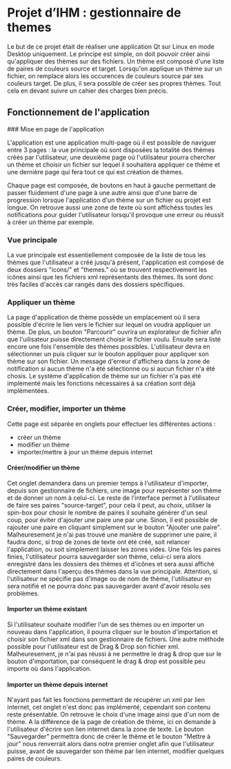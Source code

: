 # Projet d’IHM : gestionnaire de themes

Le but de ce projet était de réaliser une application Qt sur Linux en mode Desktop uniquement. Le principe est simple, on doit pouvoir créer ainsi qu'appliquer des thèmes sur des fichiers. Un thème est composé d'une liste de paires de couleurs source et target. Lorsqu'on applique un thème sur un fichier, on remplace alors les occurences de couleurs source par ses couleurs target. De plus, il sera possible de créer ses propres thèmes. Tout cela en devant suivre un cahier des charges bien précis.

## Fonctionnement de l'application
### Mise en page de l'application

L'application est une application multi-page où il est possible de naviguer entre 3 pages : la vue principale où sont disposées la totalité des thèmes créés par l'utilisateur, une deuxième page où l'utilisateur pourra chercher un thème et choisir un fichier sur lequel il souhaitera appliquer ce thème et une dernière page qui fera tout ce qui est création de thèmes.

Chaque page est composée, de boutons en haut à gauche permettant de passer fluidement d'une page à une autre ainsi que d'une barre de progression lorsque l'application d'un thème sur un fichier ou projet est longue. On retrouve aussi une zone de texte où sont affichéss toutes les notifications pour guider l'utilisateur lorsqu'il provoque une erreur ou réussit à créer un thème par exemple.

### Vue principale

La vue principale est essentiellement composée de la liste de tous les thèmes que l'utilisateur a créé jusqu'à présent, l'application est composé de deux dossiers "icons/" et "themes." où se trouvent respectivement les icônes ainsi que les fichiers xml représentants des thèmes. Ils sont donc très faciles d'accès car rangés dans des dossiers spécifiques.

### Appliquer un thème

La page d'application de thème possède un emplacement où il sera possible d'écrire le lien vers le fichier sur lequel on voudra appliquer un thème. De plus, un bouton "Parcourir" ouvrira un explorateur de fichier afin que l'uilisateur puisse directement choisir le fichier voulu. Ensuite sera listé encore une fois l'ensemble des thèmes possibles. L'utilisateur devra en sélectionner un puis cliquer sur le bouton appliquer pour appliquer son thème sur son fichier. Un message d'erreur d'affichera dans la zone de notification si aucun thème n'a été sélectionné ou si aucun fichier n'a été chosis. Le système d'application de thème sur un fichier n'a pas été implémenté mais les fonctions nécessaires à sa création sont déjà implémentées.

### Créer, modifier, importer un thème

Cette page est séparée en onglets pour effectuer les différentes actions : 
- créer un thème
- modifier un thème
- importer/mettre à jour un thème depuis internet

#### Créer/modifier un thème

Cet onglet demandera dans un premier temps à l'utilisateur d'importer, depuis son gestionnaire de fichiers, une image pour représenter son thème et de donner un nom à celui-ci. Le reste de l'interface permet à l'utilisateur de faire ses paires "source-target", pour cela il peut, au choix, utiliser la spin-box pour chosir le nombre de paires il souhaite générer d'un seul coup, pour éviter d'ajouter une paire une par une. Sinon, il est possible de rajouter une paire en cliquant simplement sur le bouton "Ajouter une paire". Malheuresement je n'ai pas trouvé une manière de supprimer une paire, il faudra donc, si trop de zones de texte ont été créé, soit relancer l'application, ou soit simplement laisser les zones vides. Une fois les paires finies, l'utilisateur pourra sauvegarder son thème, celui-ci sera alors enregistré dans les dossiers des thèmes et d'icônes et sera aussi affiché directement dans l'aperçu des thèmes dans la vue principale. Attention, si l'utilisateur ne spécifie pas d'image ou de nom de thème, l'utilisateur en sera notifié et ne pourra donc pas sauvegarder avant d'avoir résolu ses problèmes.

#### Importer un thème existant

Si l'utilisateur souhaite modifier l'un de ses thèmes ou en importer un nouveau dans l'application, il pourra cliquer sur le bouton d'importation et choisir son fichier xml dans son gestionnaire de fichiers. Une autre méthode possible pour l'utilisateur est de Drag & Drop son fichier xml. Malheuresement, je n'ai pas réussi à ne permettre le drag & drop que sur le bouton d'importation, par conséquent le drag & drop est possible peu importe où dans l'application.

#### Importer un thème depuis internet

N'ayant pas fait les fonctions permettant de récupérer un xml par lien internet, cet onglet n'est donc pas implémenté, cependant son contenu reste présentable. On retrouve le choix d'une image ainsi que d'un nom de thème. A la différence de la page de création de thème, ici on demande à l'utilisateur d'écrire son lien internet dans la zone de texte. Le bouton "Sauvegarder" permettra donc de créer le thème et le bouton "Mettre à jour" nous renverrait alors dans notre premier onglet afin que l'utilisateur puisse, avant de sauvegarder son thème par lien internet, modifier quelques paires de couleurs.